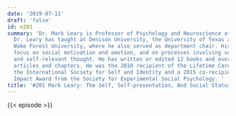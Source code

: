 ```yaml
---
date: '2019-07-11'
draft: 'false'
id: e201
summary: 'Dr. Mark Leary is Professor of Psychology and Neuroscience at Duke University.
  Dr. Leary has taught at Denison University, the University of Texas at Austin, and
  Wake Forest University, where he also served as department chair. His research interests
  focus on social motivation and emotion, and on processes involving self-reflection
  and self-relevant thought. He has written or edited 12 books and over 200 scholarly
  articles and chapters. He was the 2010 recipient of the Lifetime Career Award from
  the International Society for Self and Identity and a 2015 co-recipient of the Scientific
  Impact Award from the Society for Experimental Social Psychology. '
title: '#201 Mark Leary: The Self, Self-presentation, And Social Status'
---
```

{{< episode >}}
